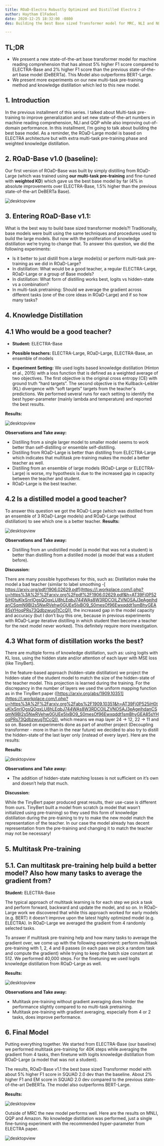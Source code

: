 ```yaml
---
title: ROaD-Electra Robustly Optimized and Distilled Electra 2
author: Haytham ElFadeel
date: 2020-12-25 18:32:00 -0800
des: Building the best Base sized Transformer model for MRC, NLI and NLU.

---
```




## **TL;DR**
- We present a new state-of-the-art base transformer model for machine reading comprehension that has almost 5% higher F1 score compared to ELECTRA-Base and 2% higher F1 score than the previous state-of-the-art base model (DeBERTa). This Model also outperforms BERT-Large.
- We present more experiments on our new multi-task pre-training method and knowledge distillation which led to this new model.


## **1. Introduction**

In the previous installment of this series. I talked about Multi-task pre-training to improve generalization and set new state-of-the-art numbers in machine reading comprehension, NLI and QQP while also improving out-of-domain performance.
In this installment, I’m going to talk about building the best base model. As a reminder, the ROaD-Large model is based on ELECTRA architecture but with extra multi-task pre-training phase and weighted knowledge distillation.


## **2. ROaD-Base v1.0 (baseline):**

Our first version of ROaD-Base was built by simply distilling from ROaD-Large (which was trained using **our multi-task pre-training** and fine-tuned with **weighted KD**) which gave us the best base model by far (4% in absolute improvements over ELECTRA-Base, 1.5% higher than the previous state-of-the-art DeBERTa Base).


![desktopview](/assets/img/blog/road2_1.png)




## **3. Entering ROaD-Base v1.1:**

What is the best way to build base sized transformer models?! Traditionally, base models were built using the same techniques and procedures used to build the large models. But now with the proliferation of knowledge distillation we’re trying to change that. To answer this question, we did the following experiments:



* Is it better to just distill from a large model(s) or perform multi-task pre-training as we did in ROaD-Large?
* In distillation: What would be a good teacher, a regular ELECTRA-Large, ROaD-Large or a group of Base models?
* In distillation: What form of distilling works best, logits vs hidden-state vs a combination?
* In multi-task pretraining: Should we average the gradient across different tasks (one of the core ideas in ROaD-Large) and if so how many tasks?


## **4. Knowledge Distillation**


## **4.1 Who would be a good teacher?**

- **Student:** ELECTRA-Base

- **Possible teachers:** ELECTRA-Large, ROaD-Large, ELECTRA-Base, an ensemble of models

- **Experiment Setting:** We used logits based knowledge distillation (Hinton et al., 2015) with a loss function that is defined as a weighted average of two objectives. The first objective is the original cross entropy (CE) with ground truth “hard targets”. The second objective is the Kullback–Leibler (KL) divergence with “soft targets” targets from the teacher's predictions. We performed several runs for each setting to identify the best hyper-parameter (mainly lambda and temperature) and reported the best results.

**Results:**

![desktopview](/assets/img/blog/road2_2.png)



**Observations and Take away:**



* Distilling from a single larger model to smaller model seems to work better than self-distilling or ensemble self-distilling.
* Distilling from ROaD-Large is better than distilling from ELECTRA-Large which indicates that multitask pre-training makes the model a better teacher as well.
* Distilling from an ensemble of large models (ROaD-Large or ELECTRA-Large) is worse, my hypothesis is due to the increased gap in capacity between the teacher and student.
* ROaD-Large is the best teacher.


## **4.2 Is a distilled model a good teacher?**

To answer this question we got the ROaD-Large (which was distilled from an ensemble of 3 ROaD-Large models) and ROaD-Large (without distillation) to see which one is a better teacher.
**Results:**

![desktopview](/assets/img/blog/road2_3.png)


**Observations and Take away:**



* Distilling from an undistilled model (a model that was not a student) is better than distilling from a distilled model (a model that was a student before).

**Discussion:**

There are many possible hypotheses for this, such as: Distillation make the model a bad teacher (similar to label smoothing -[ https://arxiv.org/pdf/1906.02629.pdf](https://l.workplace.com/l.php?u=https%3A%2F%2Farxiv.org%2Fpdf%2F1906.02629.pdf&h=AT39Fj0P525iH0tuKlxSnrlOgsQOqxLU8hLEqbJ744WAs8W3RDCOlLZVNOSAJ3eAgejhdanCSqmN9Bl2s5NwRVehw0GUEe5IxBO9_S0mesOf96Ewxqddt1smBhyGEA85sYHoqPRs73QdbzwugTtCcQ)<span style="text-decoration:underline;">)</span>, the increased gap in the model capacity and accuracy (but I don’t buy this one, because in previous experiments with ROaD-Large iterative distilling in which student then become a teacher for the next model never worked). This definitely require more investigation.


## **4.3 What form of distillation works the best?**

There are multiple forms of knowledge distillation, such as: using logits with KL loss, using the hidden state and/or attention of each layer with MSE loss (like TinyBert).

In the feature-based approach (hidden-state distillation) we project the hidden-state of the student model to match the size of the hidden-state of the teacher model. This projection is learned during the training. For the discrepancy in the number of layers we used the uniform mapping function as in the TinyBert paper ([https://arxiv.org/abs/1909.10351](https://l.workplace.com/l.php?u=https%3A%2F%2Farxiv.org%2Fabs%2F1909.10351&h=AT39Fj0P525iH0tuKlxSnrlOgsQOqxLU8hLEqbJ744WAs8W3RDCOlLZVNOSAJ3eAgejhdanCSqmN9Bl2s5NwRVehw0GUEe5IxBO9_S0mesOf96Ewxqddt1smBhyGEA85sYHoqPRs73QdbzwugTtCcQ)), which means we map layer 24 -> 12, 22 -> 11 and so on. Based on experiments done as part of another project (Decoupling transformer - more in than in the near future) we decided to also try to distill the hidden-state of the last layer only (instead of every layer). Here are the results:

**Results:**

![desktopview](/assets/img/blog/road2_4.png)


**Observations and Take away:**



* The addition of hidden-state matching losses is not sufficient on it’s own and doesn’t help that much.

**Discussion:**

While the TinyBert paper produced great results, their use-case is different from ours. TinyBert built a model from scratch (a model that wasn’t initialized using pre-training) so they used this form of knowledge distillation during the pre-training to try to make the new model match the representation of the teacher. In our case the model already has decent representation from the pre-training and changing it to match the teacher may not be necessary!


## **5. Multitask Pre-training**


## **5.1. Can multitask pre-training help build a better model? Also how many tasks to average the gradient from?**

**Student:** ELECTRA-Base

The typical approach of multitask learning is for each step we pick a task and perform forward, backward and update the model, and so on. In ROaD-Large work we discovered that while this approach worked for early models (e.g. BERT) it doesn’t improve upon the latest highly optimized model (e.g. ELECTRA). In ROaD-Large we averaged the gradient from 4 randomly selected tasks.

To answer if multitask pre-training help and how many tasks to average the gradient over, we come up with the following experiment: perform multitask pre-training with 1, 2, 4 and 8 passes (in each pass we pick a random task and compute the gradient) while trying to keep the batch size constant at 512. We performed 40,000 steps. For the finetuning we used logits knowledge distillation from ROaD-Large as well.

**Results:**

![desktopview](/assets/img/blog/road2_5.png)



**Observations and Take away:**



* Multitask pre-training without gradient averaging does hinder the performance slightly compared to no multi-task pretraining.
* Multitask pre-training with gradient averaging, especially from 4 or 2 tasks, does improve performance.


## **6. Final Model**

Putting everything together. We started from ELECTRA-Base (our baseline) we performed multitask pre-training for 40K steps while averaging the gradient from 4 tasks, then finetune with logits knowledge distillation from ROaD-Large (a model that was not a student).

The results, ROaD-Base v1.1 the best base sized Transformer model with about 5% higher F1 score in SQUAD 2.0 dev than the baseline. About 2% higher F1 and EM score in SQUAD 2.0 dev compared to the previous state-of-the-art DeBERTa. The model also outperforms BERT-Large.

**Results:**

![desktopview](/assets/img/blog/road2_6.png)

Outside of MRC the new model performs well. Here are the results on MNLI, QQP and Amazon. No knowledge distillation was performed, just a single fine-tuning experiment with the recommended hyper-parameter from ELECTRA paper.

![desktopview](/assets/img/blog/road2_7.png)
